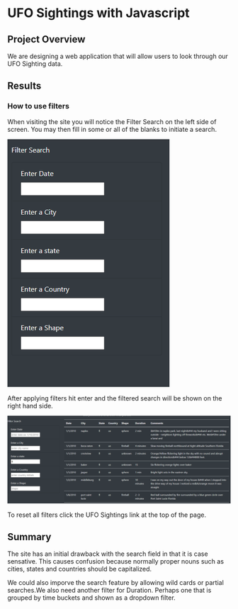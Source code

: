 # UFO Sightings with Javascript
## Project Overview

We are designing a web application that will allow users to look through our UFO Sighting data.

## Results

### How to use filters
When visiting the site you will notice the Filter Search on the left side of screen. You may then fill in some or all of the blanks to initiate a search.

![Blankfilters](https://github.com/marveld21/UFO-Sightings-with-Javascript/blob/main/images/Blankfilters.PNG)

After applying filters hit enter and the filtered search will be shown on the right hand side.

![filteredsearch](https://github.com/marveld21/UFO-Sightings-with-Javascript/blob/main/images/filteredsearch.PNG)

To reset all filters click the UFO Sightings link at the top of the page.

## Summary

The site has an initial drawback with the search field in that it is case sensative. This causes confusion because normally proper nouns such as cities, states and countries should be capitalized.

We could also imporve the search feature by allowing wild cards or partial searches.We also need another filter for Duration. Perhaps one that is grouped by time buckets and shown as a dropdown filter.
